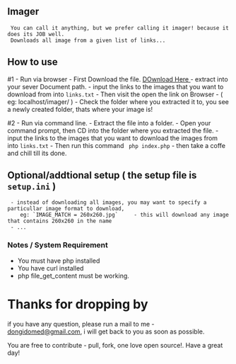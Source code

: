 ## Imager
     You can call it anything, but we prefer calling it imager! because it does its JOB well.
     Downloads all image from a given list of links...
     
## How to use
  #1 - Run via browser
    - First Download the file. <a href="https://github.com/dongido001/Imager/archive/master.zip"> DOwnload Here </a>
    - extract into your sever Document path.
    - input the links to the images that you want to download from into `links.txt`
    - Then visit the open the link on Browser - ( eg: localhost/imager/ )
    - Check the folder where you extracted it to, you see a newly created folder, thats where your image is!
    
  #2 - Run via command line.
    - Extract the file into a folder.
    - Open your command prompt, then CD into the folder where you extracted the file.
    -  input the links to the images that you want to download the images from into `links.txt`
    - Then run this command ` php index.php`
    - then take a coffe and chill till its done.
    
## Optional/addtional setup ( the setup file is `setup.ini` )

     - instead of downloading all images, you may want to specify a particullar image format to download,
        eg: `IMAGE_MATCH = 260x260.jpg`     - this will download any image that contains 260x260 in the name
     - ... 
      
     
    
### Notes / System Requirement
   - You must have php installed
   - You have curl installed
   - php file_get_content must be working.
   
 # Thanks for dropping by
if you have any question, please run a mail to me - dongidomed@gmail.com, i will get back to you as soon as possible.

You are free to contribute - pull, fork, one love open source!. Have a great day!

